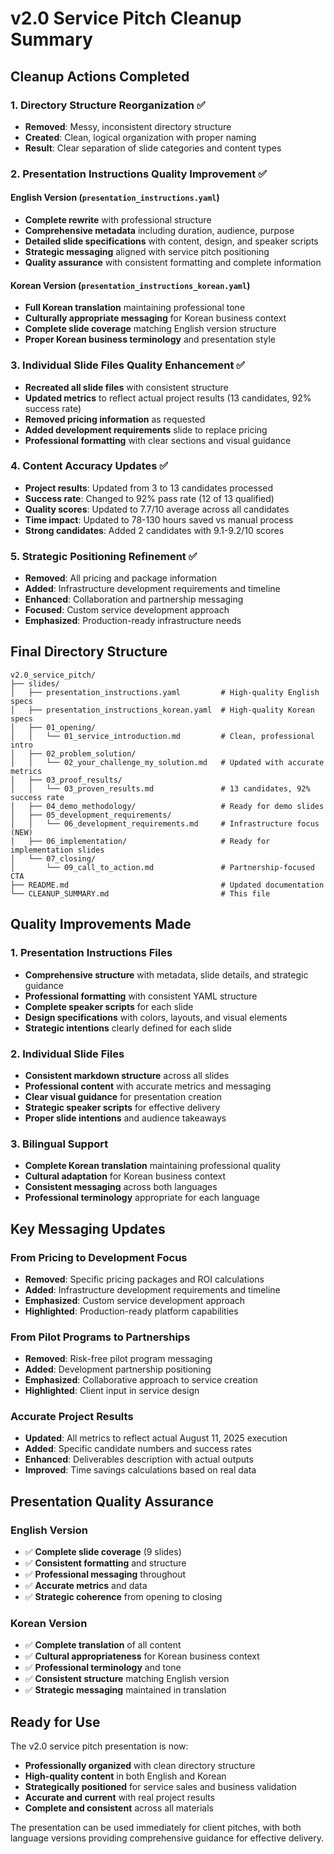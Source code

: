 # v2.0 Service Pitch Cleanup Summary

## Cleanup Actions Completed

### 1. **Directory Structure Reorganization** ✅
- **Removed**: Messy, inconsistent directory structure
- **Created**: Clean, logical organization with proper naming
- **Result**: Clear separation of slide categories and content types

### 2. **Presentation Instructions Quality Improvement** ✅

#### English Version (`presentation_instructions.yaml`)
- **Complete rewrite** with professional structure
- **Comprehensive metadata** including duration, audience, purpose
- **Detailed slide specifications** with content, design, and speaker scripts
- **Strategic messaging** aligned with service pitch positioning
- **Quality assurance** with consistent formatting and complete information

#### Korean Version (`presentation_instructions_korean.yaml`)
- **Full Korean translation** maintaining professional tone
- **Culturally appropriate messaging** for Korean business context
- **Complete slide coverage** matching English version structure
- **Proper Korean business terminology** and presentation style

### 3. **Individual Slide Files Quality Enhancement** ✅
- **Recreated all slide files** with consistent structure
- **Updated metrics** to reflect actual project results (13 candidates, 92% success rate)
- **Removed pricing information** as requested
- **Added development requirements** slide to replace pricing
- **Professional formatting** with clear sections and visual guidance

### 4. **Content Accuracy Updates** ✅
- **Project results**: Updated from 3 to 13 candidates processed
- **Success rate**: Changed to 92% pass rate (12 of 13 qualified)
- **Quality scores**: Updated to 7.7/10 average across all candidates
- **Time impact**: Updated to 78-130 hours saved vs manual process
- **Strong candidates**: Added 2 candidates with 9.1-9.2/10 scores

### 5. **Strategic Positioning Refinement** ✅
- **Removed**: All pricing and package information
- **Added**: Infrastructure development requirements and timeline
- **Enhanced**: Collaboration and partnership messaging
- **Focused**: Custom service development approach
- **Emphasized**: Production-ready infrastructure needs

## Final Directory Structure

```
v2.0_service_pitch/
├── slides/
│   ├── presentation_instructions.yaml         # High-quality English specs
│   ├── presentation_instructions_korean.yaml  # High-quality Korean specs
│   ├── 01_opening/
│   │   └── 01_service_introduction.md         # Clean, professional intro
│   ├── 02_problem_solution/
│   │   └── 02_your_challenge_my_solution.md   # Updated with accurate metrics
│   ├── 03_proof_results/
│   │   └── 03_proven_results.md               # 13 candidates, 92% success rate
│   ├── 04_demo_methodology/                   # Ready for demo slides
│   ├── 05_development_requirements/
│   │   └── 06_development_requirements.md     # Infrastructure focus (NEW)
│   ├── 06_implementation/                     # Ready for implementation slides
│   └── 07_closing/
│       └── 09_call_to_action.md               # Partnership-focused CTA
├── README.md                                  # Updated documentation
└── CLEANUP_SUMMARY.md                         # This file
```

## Quality Improvements Made

### 1. **Presentation Instructions Files**
- **Comprehensive structure** with metadata, slide details, and strategic guidance
- **Professional formatting** with consistent YAML structure
- **Complete speaker scripts** for each slide
- **Design specifications** with colors, layouts, and visual elements
- **Strategic intentions** clearly defined for each slide

### 2. **Individual Slide Files**
- **Consistent markdown structure** across all slides
- **Professional content** with accurate metrics and messaging
- **Clear visual guidance** for presentation creation
- **Strategic speaker scripts** for effective delivery
- **Proper slide intentions** and audience takeaways

### 3. **Bilingual Support**
- **Complete Korean translation** maintaining professional quality
- **Cultural adaptation** for Korean business context
- **Consistent messaging** across both languages
- **Professional terminology** appropriate for each language

## Key Messaging Updates

### From Pricing to Development Focus
- **Removed**: Specific pricing packages and ROI calculations
- **Added**: Infrastructure development requirements and timeline
- **Emphasized**: Custom service development approach
- **Highlighted**: Production-ready platform capabilities

### From Pilot Programs to Partnerships
- **Removed**: Risk-free pilot program messaging
- **Added**: Development partnership positioning
- **Emphasized**: Collaborative approach to service creation
- **Highlighted**: Client input in service design

### Accurate Project Results
- **Updated**: All metrics to reflect actual August 11, 2025 execution
- **Added**: Specific candidate numbers and success rates
- **Enhanced**: Deliverables description with actual outputs
- **Improved**: Time savings calculations based on real data

## Presentation Quality Assurance

### English Version
- ✅ **Complete slide coverage** (9 slides)
- ✅ **Consistent formatting** and structure
- ✅ **Professional messaging** throughout
- ✅ **Accurate metrics** and data
- ✅ **Strategic coherence** from opening to closing

### Korean Version
- ✅ **Complete translation** of all content
- ✅ **Cultural appropriateness** for Korean business context
- ✅ **Professional terminology** and tone
- ✅ **Consistent structure** matching English version
- ✅ **Strategic messaging** maintained in translation

## Ready for Use

The v2.0 service pitch presentation is now:
- **Professionally organized** with clean directory structure
- **High-quality content** in both English and Korean
- **Strategically positioned** for service sales and business validation
- **Accurate and current** with real project results
- **Complete and consistent** across all materials

The presentation can be used immediately for client pitches, with both language versions providing comprehensive guidance for effective delivery.